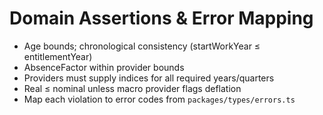 # Domain Assertions & Error Mapping

- Age bounds; chronological consistency (startWorkYear ≤ entitlementYear)
- AbsenceFactor within provider bounds
- Providers must supply indices for all required years/quarters
- Real ≤ nominal unless macro provider flags deflation
- Map each violation to error codes from `packages/types/errors.ts`
